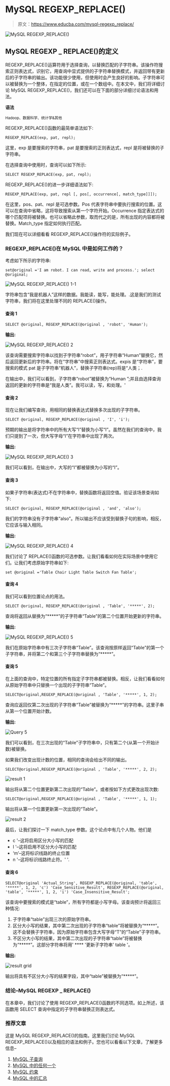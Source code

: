 # MySQL REGEXP_REPLACE()

> 原文：<https://www.educba.com/mysql-regexp_replace/>

![MySQL REGEXP_REPLACE()](img/980c96fa21bd586e105abc484a17f99f.png)



## **MySQL REGEXP _ REPLACE()的定义**

REGEXP_REPLACE()运算符用于选择查询，以替换匹配的子字符串。该操作符搜索正则表达式，识别它，用查询中显式提供的子字符串替换模式，并返回带有更新后的子字符串的输出。该功能很少使用，但使用时会产生良好的影响。子字符串可以被替换为一个整体，在指定的位置，或在一个数组中。在本文中，我们将详细讨论 MySQL REGEXP_REPLACE()，我们还可以在下面的部分详细讨论语法和用法。

**语法**

<small>Hadoop、数据科学、统计学&其他</small>

REGEXP_REPLACE()函数的最简单语法如下:

`REGEXP_REPLACE(exp, pat, repl);`

这里，exp 是要搜索的字符串，pat 是要搜索的正则表达式，repl 是将被替换的子字符串。

在选择查询中使用时，查询可以如下所示:

`SELECT REGEXP_REPLACE(exp, pat, repl);`

REGEXP_REPLACE()的进一步详细语法如下:

`REGEXP_REPLACE(exp, pat, repl [, pos[, occurrence[, match_type]]]);`

在这里，pos、pat、repl 是可选参数。Pos 代表字符串中要执行搜索的位置。这可以在查询中省略，这将导致搜索从第一个字符开始。Occurrence 指定表达式的哪个匹配项将被替换。也可以省略此参数，取而代之的是，所有出现的内容都将被替换。Match_type 指定如何执行匹配。

我们现在可以详细看看 REGEXP_REPLACE()操作符的实际例子。

### REGEXP_REPLACE()在 MySQL 中是如何工作的？

考虑如下所示的字符串:

`set@original ='I am robot. I can read, write and process.';
select @original;`

![MySQL REGEXP_REPLACE() 1-1](img/ec14d3a44f08706a5f3dc8394776b57c.png)



字符串包含“我是机器人”这样的数据。我能读，能写，能处理。.这是我们的测试字符串，我们将在这里处理不同的 REPLACE()操作。

#### 查询 1

`SELECT @original, REGEXP_REPLACE(@original , 'robot', 'Human');`

**输出:**

![MySQL REGEXP_REPLACE() 2](img/02d9ecc37367e0dcc7e056d81e104cc7.png)



该查询需要搜索字符串以找到子字符串“robot”，用子字符串“Human”替换它，然后返回更新后的字符串。将在“字符串”中搜索正则表达式。expis 是“字符串”，要搜索的模式 pat 是子字符串“机器人”，替换子字符串(rep)将是“人类；.

在输出中，我们可以看到，子字符串“robot”被替换为“Human ”;并且由选择查询返回的更新的字符串是“我是人类”。我可以读，写，和处理。'

#### 查询 2

现在让我们编写查询，用相同的替换表达式替换多次出现的子字符串。

`SELECT @original, REGEXP_REPLACE(@original , 'I', 'i');`

预期的输出是将字符串中的所有大写“I”替换为小写“I”。虽然在我们的查询中，我们只提到了一次，但大写字母“I”在字符串中出现了两次。

**输出:**

![MySQL REGEXP_REPLACE() 3](img/96931fcf5502211fbedb8203fbd5a5b3.png)



我们可以看到，在输出中，大写的“I”都被替换为小写的“I”。

#### 查询 3

如果子字符串(表达式)不在字符串中，替换函数将返回空值。验证该场景查询如下:

`SELECT @original, REGEXP_REPLACE(@original , 'and', 'also');`

我们的字符串没有子字符串“also”。所以输出不应该受到替换子句的影响，相反，它应该与输入相同。

**输出:**

![MySQL REGEXP_REPLACE() 4](img/ed8db07e6fa28953cb2c449ad8641a2c.png)



我们讨论了 REPLACE()函数的可选参数。让我们看看如何在实际场景中使用它们。让我们考虑原始字符串如下:

`set @original ='Table Chair Light Table Switch Fan Table';`

#### 查询 4

我们可以看到位置论点的用法。

`SELECT @original, REGEXP_REPLACE(@original , 'Table', '*****', 2);`

查询将返回从替换为“*****”的子字符串“Table”的第二个位置开始更新的字符串。

**输出:**

![MySQL REGEXP_REPLACE() 5](img/0d63679a8336c78613da16d1626d7b94.png)



我们在原始字符串中有三次子字符串“Table”。该查询按原样返回“Table”的第一个子字符串，并将第二个和第三个子字符串替换为“*****”。

#### 查询 5

在上面的查询中，特定位置的所有指定子字符串都被替换。相反，让我们看看如何从原始字符串中只替换一个出现的子字符串“Table”。

`SELECT@original,REGEXP_REPLACE(@original , 'Table', '*****', 1, 2);`

查询应返回仅第二次出现的子字符串“Table”被替换为“*****”的字符串。这里子串从第一个位置开始计数。

**输出:**

![Query 5](img/24f3586167e8e1736d900526bdb50c33.png)



我们可以看到，在三次出现的“Table”子字符串中，只有第二个(从第一个开始计数)被替换。

如果我们改变出现计数的位置，相同的查询会给出不同的输出。

`SELECT@original,REGEXP_REPLACE(@original , 'Table', '*****', 2, 2);`

![result 1](img/3e71f0f2a547d605ee279780f37480de.png)



输出将从第二个位置更新第二次出现的“Table”。或者按如下方式更改出现次数:

`SELECT@original,REGEXP_REPLACE(@original , 'Table', '*****', 1, 1);`

输出将从第一个位置更新第一次出现的“Table”。

![result 2](img/40f996589a5a4930169fd388c8b5fab8.png)



最后，让我们探讨一下 match_type 参数。这个论点中有几个人物。他们是

*   c '–这将启用区分大小写的匹配
*   I '–这将启用不区分大小写的匹配
*   ‘m’–这将标识线路的终止位置
*   n '–这将标识线路终止符。' '.

#### 查询 6

`SELECT@original 'Actual_String',
REGEXP_REPLACE(@original, 'table', '*****', 1, 2, 'c') 'Case_Sensitive_Result',
REGEXP_REPLACE(@original, 'table', '*****', 1, 2, 'i') 'Case_Insensitive_Result';`

该查询中要搜索的模式是“table”，所有字符都是小写字母。该查询预计将返回三种情况:

1.  子字符串“table”出现三次的原始字符串。
2.  区分大小写的结果，其中第二次出现的子字符串“table”将被替换为“*****”。这不会替换子字符串，因为原始字符串包含大写字母“T”的“Table”子字符串。
3.  不区分大小写的结果，其中第二次出现的子字符串“table”将被替换为“*****”。这部分字符串将用' **** '更新子字符串' table '。

**输出:**

![result grid](img/9b07b82bf157ab39140b8a04c8b544a9.png)



输出将具有不区分大小写的结果字段，其中“table”被替换为“*****”。

### **结论–MySQL REGEXP _ REPLACE()**

在本章中，我们讨论了使用 REGEXP_REPLACE()函数的不同选项。如上所述，该函数用 SELECT 查询中指定的子字符串替换正则表达式。

### 推荐文章

这是 MySQL REGEXP_REPLACE()的指南。这里我们讨论 MySQL REGEXP_REPLACE()以及相应的语法和例子。您也可以看看以下文章，了解更多信息–

1.  [MySQL 子查询](https://www.educba.com/mysql-subquery/)
2.  [MySQL 中的任何一个](https://www.educba.com/any-in-mysql/)
3.  [MySQL 约束](https://www.educba.com/mysql-constraints/)
4.  [MySQL 中的汇总](https://www.educba.com/rollup-in-mysql/)





